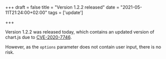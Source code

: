 +++
draft = false
title = "Version 1.2.2 released"
date = "2021-05-11T21:24:00+02:00"
tags = ['update']

+++

Version 1.2.2 was released today, which contains an updated version of chart.js due to [CVE-2020-7746](https://github.com/advisories/GHSA-h68q-55jf-x68w).

However, as the `options` parameter does not contain user input, there is no risk.

<!--more-->
